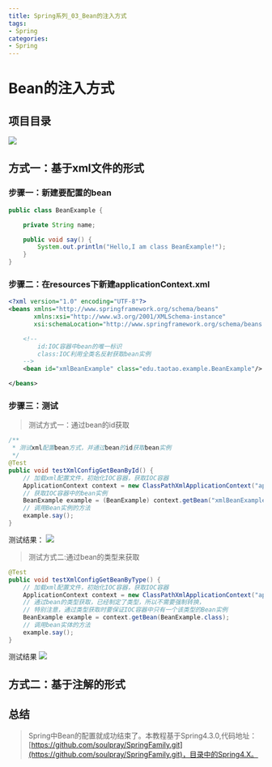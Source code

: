 ```yaml
---
title: Spring系列_03_Bean的注入方式
tags:
- Spring
categories: 
- Spring
---
```


# Bean的注入方式 #
## 项目目录 ##
![](https://i.imgur.com/2sTNTmz.png)
## 方式一：基于xml文件的形式 ##
### 步骤一：新建要配置的bean ###

```java
public class BeanExample {

    private String name;

    public void say() {
        System.out.println("Hello,I am class BeanExample!");
    }
}
```

### 步骤二：在resources下新建applicationContext.xml ###

```xml
<?xml version="1.0" encoding="UTF-8"?>
<beans xmlns="http://www.springframework.org/schema/beans"
       xmlns:xsi="http://www.w3.org/2001/XMLSchema-instance"
       xsi:schemaLocation="http://www.springframework.org/schema/beans http://www.springframework.org/schema/beans/spring-beans.xsd">

    <!--
        id:IOC容器中bean的唯一标识
        class:IOC利用全类名反射获取bean实例
    -->
    <bean id="xmlBeanExample" class="edu.taotao.example.BeanExample"/>

</beans>
```

### 步骤三：测试 ###

>测试方式一：通过bean的id获取

```java
/**
 * 测试xml配置bean方式，并通过bean的id获取bean实例
 */
@Test
public void testXmlConfigGetBeanById() {
    // 加载xml配置文件，初始化IOC容器，获取IOC容器
    ApplicationContext context = new ClassPathXmlApplicationContext("applicationContext.xml");
    // 获取IOC容器中的bean实例
    BeanExample example = (BeanExample) context.getBean("xmlBeanExample");
    // 调用Bean实例的方法
    example.say();
}
```

测试结果：
![](https://i.imgur.com/dz1BMyo.png)

>测试方式二:通过bean的类型来获取

```java
@Test
public void testXmlConfigGetBeanByType() {
    // 加载xml配置文件，初始化IOC容器，获取IOC容器
    ApplicationContext context = new ClassPathXmlApplicationContext("applicationContext.xml");
    // 通过bean的类型获取，已经制定了类型，所以不需要强制转换，
    // 特别注意，通过类型获取时要保证IOC容器中只有一个该类型的Bean实例
    BeanExample example = context.getBean(BeanExample.class);
    // 调用bean实体的方法
    example.say();
}
```

测试结果
![](https://i.imgur.com/gDBFYs4.png)

## 方式二：基于注解的形式 ##

## 总结 ##
>Spring中Bean的配置就成功结束了。本教程基于Spring4.3.0,代码地址：[https://github.com/soulpray/SpringFamily.git](https://github.com/soulpray/SpringFamily.git)，目录中的Spring4.X。